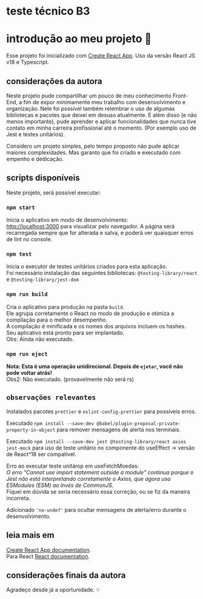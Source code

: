 # teste técnico B3
# introdução ao meu projeto 🙂

Esse projeto foi inicializado com [Create React App](https://create-react-app.dev/).
Uso da versão React JS v18 e Typescript.

## considerações da autora

Neste projeto pude compartilhar um pouco de meu conhecimento Front-End, a fim de expor minimamente meu trabalho com desenvolvimento e organização.
Nele foi possível também relembrar o uso de algumas bibliotecas e pacotes que deixei em desuso atualmente. E além disso (e não menos importante), pude aprender e aplicar funcionalidades que nunca tive contato em minha carreira profissional até o momento. (Por exemplo uso de Jest e testes unitários).

Considero um projeto simples, pelo tempo proposto não pude aplicar maiores complexidades. Mas garanto que foi criado e executado com empenho e dedicação.


## scripts disponíveis

Neste projeto, será possível executar:

### `npm start`

Inicia o aplicativo em modo de desenvolvimento:\
[http://localhost:3000](http://localhost:3000) para visualizar pelo navegador.
A página será recarregada sempre que for alterada e salva, e poderá ver quaisquer erros de lint no console.

### `npm test`

Inicia o executor de testes unitários criados para esta aplicação.\
Foi necessário instalação das seguintes bibliotecas: `@testing-library/react` e `@testing-library/jest-dom`

### `npm run build`

Cria o aplicativo para produção na pasta `build`.\
Ele agrupa corretamente o React no modo de produção e otimiza a compilação para o melhor desempenho.\
A compilação é minificada e os nomes dos arquivos incluem os hashes.\
Seu aplicativo está pronto para ser implantado.\
Obs: Ainda não executado.

### `npm run eject`

**Nota: Esta é uma operação unidirecional. Depois de `ejetar`, você não pode voltar atrás!**\
Obs2: Não executado. (provavelmente não será rs)


## `observações relevantes`

Instalados pacotes `prettier` e `eslint-config-prettier` para possíveis erros.

Executado `npm install --save-dev @babel/plugin-proposal-private-property-in-object` para remover mensagens de alerta nos terminais.

Executado `npm install --save-dev jest @testing-library/react axios jest-mock` para uso de teste unitário no componente do useEffect -> versão de React^18 ser compatível.

Erro ao executar teste unitárop em useFetchMoedas:\
*O erro "Cannot use import statement outside a module" continua porque o Jest não está interpretando corretamente o Axios, que agora usa ESModules (ESM) ao invés de CommonJS.*\
Fiquei em dúvida se seria necessário essa correção, ou se fiz da maneira incorreta.

Adicionado `'no-undef'` para ocultar mensagens de alerta/erro durante o desenvolvimento.


## leia mais em

[Create React App documentation](https://facebook.github.io/create-react-app/docs/getting-started).\
Para React [React documentation](https://reactjs.org/).

## considerações finais da autora

Agradeço desde já a oportunidade. ✨